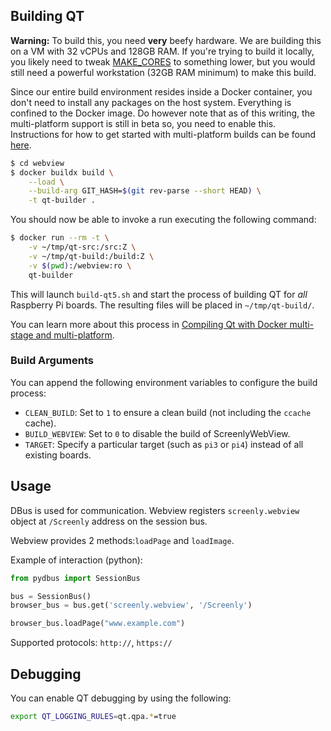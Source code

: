 ## Building QT

**Warning:** To build this, you need **very** beefy hardware. We are building this on a VM with 32 vCPUs and 128GB RAM. If you're trying to build it locally, you likely need to tweak [MAKE_CORES](https://github.com/Screenly/screenly-ose/blob/master/webview/build_qt5.sh#L12) to something lower, but you would still need a powerful workstation (32GB RAM minimum) to make this build.

Since our entire build environment resides inside a Docker container, you don't need to install any packages on the host system. Everything is confined to the Docker image. Do however note that as of this writing, the multi-platform support is still in beta so, you need to enable this. Instructions for how to get started with multi-platform builds can be found [here](https://medium.com/@artur.klauser/building-multi-architecture-docker-images-with-buildx-27d80f7e2408).

```bash
$ cd webview
$ docker buildx build \
    --load \
    --build-arg GIT_HASH=$(git rev-parse --short HEAD) \
    -t qt-builder .
```

You should now be able to invoke a run executing the following command:

```bash
$ docker run --rm -t \
    -v ~/tmp/qt-src:/src:Z \
    -v ~/tmp/qt-build:/build:Z \
    -v $(pwd):/webview:ro \
    qt-builder
```

This will launch `build-qt5.sh` and start the process of building QT for *all* Raspberry Pi boards. The resulting files will be placed in `~/tmp/qt-build/`.

You can learn more about this process in [Compiling Qt with Docker multi-stage and multi-platform](https://www.docker.com/blog/compiling-qt-with-docker-multi-stage-and-multi-platform/).

### Build Arguments

You can append the following environment variables to configure the build process:

* `CLEAN_BUILD`: Set to `1` to ensure a clean build (not including the `ccache` cache).
* `BUILD_WEBVIEW`:  Set to `0` to disable the build of ScreenlyWebView.
* `TARGET`: Specify a particular target (such as `pi3` or `pi4`) instead of all existing boards.

## Usage

DBus is used for communication.
Webview registers `screenly.webview` object at `/Screenly` address on the session bus.

Webview provides 2 methods:`loadPage` and `loadImage`.

Example of interaction (python):

```python
from pydbus import SessionBus

bus = SessionBus()
browser_bus = bus.get('screenly.webview', '/Screenly')

browser_bus.loadPage("www.example.com")
```

Supported protocols: `http://`, `https://`

## Debugging

You can enable QT debugging by using the following:
```bash
export QT_LOGGING_RULES=qt.qpa.*=true
```
